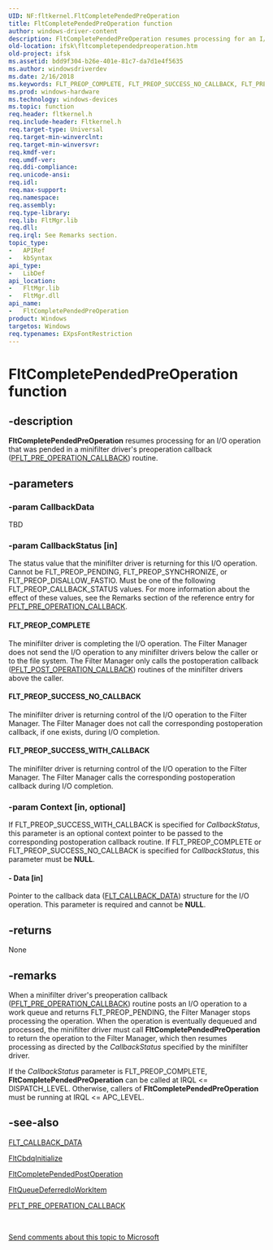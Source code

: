 ```yaml
---
UID: NF:fltkernel.FltCompletePendedPreOperation
title: FltCompletePendedPreOperation function
author: windows-driver-content
description: FltCompletePendedPreOperation resumes processing for an I/O operation that was pended in a minifilter driver's preoperation callback (PFLT_PRE_OPERATION_CALLBACK) routine.
old-location: ifsk\fltcompletependedpreoperation.htm
old-project: ifsk
ms.assetid: bdd9f304-b26e-401e-81c7-da7d1e4f5635
ms.author: windowsdriverdev
ms.date: 2/16/2018
ms.keywords: FLT_PREOP_COMPLETE, FLT_PREOP_SUCCESS_NO_CALLBACK, FLT_PREOP_SUCCESS_WITH_CALLBACK, FltApiRef_a_to_d_170adc13-ea3d-4346-99b2-85d5c1c464b8.xml, FltCompletePendedPreOperation, FltCompletePendedPreOperation routine [Installable File System Drivers], fltkernel/FltCompletePendedPreOperation, ifsk.fltcompletependedpreoperation
ms.prod: windows-hardware
ms.technology: windows-devices
ms.topic: function
req.header: fltkernel.h
req.include-header: Fltkernel.h
req.target-type: Universal
req.target-min-winverclnt: 
req.target-min-winversvr: 
req.kmdf-ver: 
req.umdf-ver: 
req.ddi-compliance: 
req.unicode-ansi: 
req.idl: 
req.max-support: 
req.namespace: 
req.assembly: 
req.type-library: 
req.lib: FltMgr.lib
req.dll: 
req.irql: See Remarks section.
topic_type:
-	APIRef
-	kbSyntax
api_type:
-	LibDef
api_location:
-	FltMgr.lib
-	FltMgr.dll
api_name:
-	FltCompletePendedPreOperation
product: Windows
targetos: Windows
req.typenames: EXpsFontRestriction
---
```


# FltCompletePendedPreOperation function


## -description


<b>FltCompletePendedPreOperation</b> resumes processing for an I/O operation that was pended in a minifilter driver's preoperation callback (<a href="https://msdn.microsoft.com/library/windows/hardware/ff551109">PFLT_PRE_OPERATION_CALLBACK</a>) routine. 


## -parameters




### -param CallbackData

TBD


### -param CallbackStatus [in]

The status value that the minifilter driver is returning for this I/O operation. Cannot be FLT_PREOP_PENDING, FLT_PREOP_SYNCHRONIZE, or FLT_PREOP_DISALLOW_FASTIO. Must be one of the following FLT_PREOP_CALLBACK_STATUS values. For more information about the effect of these values, see the Remarks section of the reference entry for <a href="https://msdn.microsoft.com/library/windows/hardware/ff551109">PFLT_PRE_OPERATION_CALLBACK</a>. 



#### FLT_PREOP_COMPLETE

The minifilter driver is completing the I/O operation. The Filter Manager does not send the I/O operation to any minifilter drivers below the caller or to the file system. The Filter Manager only calls the postoperation callback (<a href="https://msdn.microsoft.com/library/windows/hardware/ff551107">PFLT_POST_OPERATION_CALLBACK</a>) routines of the minifilter drivers above the caller. 



#### FLT_PREOP_SUCCESS_NO_CALLBACK

The minifilter driver is returning control of the I/O operation to the Filter Manager. The Filter Manager does not call the corresponding postoperation callback, if one exists, during I/O completion. 



#### FLT_PREOP_SUCCESS_WITH_CALLBACK

The minifilter driver is returning control of the I/O operation to the Filter Manager. The Filter Manager calls the corresponding postoperation callback during I/O completion. 


### -param Context [in, optional]

If FLT_PREOP_SUCCESS_WITH_CALLBACK is specified for <i>CallbackStatus</i>, this parameter is an optional context pointer to be passed to the corresponding postoperation callback routine. If FLT_PREOP_COMPLETE or FLT_PREOP_SUCCESS_NO_CALLBACK is specified for <i>CallbackStatus</i>, this parameter must be <b>NULL</b>. 


#### - Data [in]

Pointer to the callback data (<a href="https://msdn.microsoft.com/library/windows/hardware/ff544620">FLT_CALLBACK_DATA</a>) structure for the I/O operation. This parameter is required and cannot be <b>NULL</b>. 


## -returns



None 




## -remarks



When a minifilter driver's preoperation callback (<a href="https://msdn.microsoft.com/library/windows/hardware/ff551109">PFLT_PRE_OPERATION_CALLBACK</a>) routine posts an I/O operation to a work queue and returns FLT_PREOP_PENDING, the Filter Manager stops processing the operation. When the operation is eventually dequeued and processed, the minifilter driver must call <b>FltCompletePendedPreOperation</b> to return the operation to the Filter Manager, which then resumes processing as directed by the <i>CallbackStatus</i> specified by the minifilter driver. 

If the <i>CallbackStatus</i> parameter is FLT_PREOP_COMPLETE, <b>FltCompletePendedPreOperation</b> can be called at IRQL &lt;= DISPATCH_LEVEL. Otherwise, callers of <b>FltCompletePendedPreOperation</b> must be running at IRQL &lt;= APC_LEVEL. 




## -see-also




<a href="https://msdn.microsoft.com/library/windows/hardware/ff544620">FLT_CALLBACK_DATA</a>



<a href="https://msdn.microsoft.com/library/windows/hardware/ff541802">FltCbdqInitialize</a>



<a href="https://msdn.microsoft.com/library/windows/hardware/ff541897">FltCompletePendedPostOperation</a>



<a href="https://msdn.microsoft.com/library/windows/hardware/ff543449">FltQueueDeferredIoWorkItem</a>



<a href="https://msdn.microsoft.com/library/windows/hardware/ff551109">PFLT_PRE_OPERATION_CALLBACK</a>
 

 

<a href="mailto:wsddocfb@microsoft.com?subject=Documentation%20feedback [ifsk\ifsk]:%20FltCompletePendedPreOperation routine%20 RELEASE:%20(2/16/2018)&amp;body=%0A%0APRIVACY STATEMENT%0A%0AWe use your feedback to improve the documentation. We don't use your email address for any other purpose, and we'll remove your email address from our system after the issue that you're reporting is fixed. While we're working to fix this issue, we might send you an email message to ask for more info. Later, we might also send you an email message to let you know that we've addressed your feedback.%0A%0AFor more info about Microsoft's privacy policy, see http://privacy.microsoft.com/en-us/default.aspx." title="Send comments about this topic to Microsoft">Send comments about this topic to Microsoft</a>

